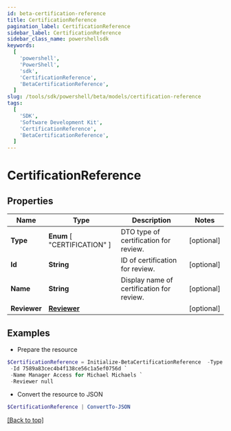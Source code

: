 ```yaml
---
id: beta-certification-reference
title: CertificationReference
pagination_label: CertificationReference
sidebar_label: CertificationReference
sidebar_class_name: powershellsdk
keywords:
  [
    'powershell',
    'PowerShell',
    'sdk',
    'CertificationReference',
    'BetaCertificationReference',
  ]
slug: /tools/sdk/powershell/beta/models/certification-reference
tags:
  [
    'SDK',
    'Software Development Kit',
    'CertificationReference',
    'BetaCertificationReference',
  ]
---
```


# CertificationReference

## Properties

| Name | Type | Description | Notes |
| --- | --- | --- | --- |
| **Type** | **Enum** [ "CERTIFICATION" ] | DTO type of certification for review. | [optional] |
| **Id** | **String** | ID of certification for review. | [optional] |
| **Name** | **String** | Display name of certification for review. | [optional] |
| **Reviewer** | [**Reviewer**](reviewer) |  | [optional] |

## Examples

- Prepare the resource

```powershell
$CertificationReference = Initialize-BetaCertificationReference  -Type IDENTITY `
 -Id 7589a83cec4b4f138ce56c1a5ef0756d `
 -Name Manager Access for Michael Michaels `
 -Reviewer null
```

- Convert the resource to JSON

```powershell
$CertificationReference | ConvertTo-JSON
```

[[Back to top]](#)
